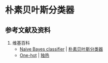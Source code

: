 ﻿# 朴素贝叶斯分类器

## 参考文献及资料

1. 维基百科
	- [Naive Bayes classifier](https://en.wikipedia.org/wiki/Naive_Bayes_classifier) | [朴素贝叶斯分类器](https://zh.wikipedia.org/wiki/朴素贝叶斯分类器)
	- [One-hot](https://en.wikipedia.org/wiki/One-hot) | [独热](https://zh.wikipedia.org/wiki/独热)
